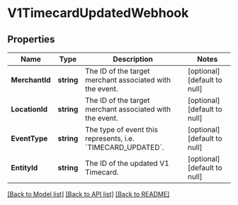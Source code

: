 # V1TimecardUpdatedWebhook

## Properties

 Name           | Type       | Description                                                           | Notes                        
----------------|------------|-----------------------------------------------------------------------|------------------------------
 **MerchantId** | **string** | The ID of the target merchant associated with the event.              | [optional] [default to null] 
 **LocationId** | **string** | The ID of the target merchant associated with the event.              | [optional] [default to null] 
 **EventType**  | **string** | The type of event this represents, i.e. &#x60;TIMECARD_UPDATED&#x60;. | [optional] [default to null] 
 **EntityId**   | **string** | The ID of the updated V1 Timecard.                                    | [optional] [default to null] 

[[Back to Model list]](../README.md#documentation-for-models) [[Back to API list]](../README.md#documentation-for-api-endpoints) [[Back to README]](../README.md)

